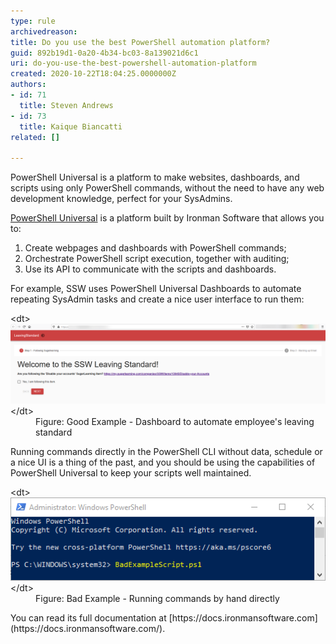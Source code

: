 ```yaml
---
type: rule
archivedreason: 
title: Do you use the best PowerShell automation platform?
guid: 892b19d1-0a20-4b34-bc03-8a139021d6c1
uri: do-you-use-the-best-powershell-automation-platform
created: 2020-10-22T18:04:25.0000000Z
authors:
- id: 71
  title: Steven Andrews
- id: 73
  title: Kaique Biancatti
related: []

---
```


PowerShell Universal is a platform to make websites, dashboards, and scripts using only PowerShell commands, without the need to have any web development knowledge, perfect for your SysAdmins.

[PowerShell Universal](https://ironmansoftware.com/powershell-universal/) is a platform built by Ironman Software that allows you to:

1. Create webpages and dashboards with PowerShell commands;
2. Orchestrate PowerShell script execution, together with auditing;
3. Use its API to communicate with the scripts and dashboards.


<!--endintro-->

For example, SSW uses PowerShell Universal Dashboards to automate repeating SysAdmin tasks and create a nice user interface to run them:
<dl class="goodImage">&lt;dt&gt;<img src="automated-standard.png" alt="automated-standard.png" style="width:750px;">&lt;/dt&gt;<dd>Figure: Good Example - Dashboard to automate employee's leaving standard<br></dd></dl>
Running commands directly in the PowerShell CLI without data, schedule or a nice UI is a thing of the past, and you should be using the capabilities of PowerShell Universal to keep your scripts well maintained.
<dl class="badImage">&lt;dt&gt;<img src="running-commands-hand.png" alt="running-commands-hand.png">&lt;/dt&gt;<dd>Figure: Bad Example - Running commands by hand directly</dd></dl>
You can read its full documentation at [https://docs.ironmansoftware.com](https://docs.ironmansoftware.com/).
